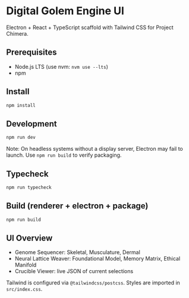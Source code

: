 # Digital Golem Engine UI

Electron + React + TypeScript scaffold with Tailwind CSS for Project Chimera.

## Prerequisites
- Node.js LTS (use nvm: `nvm use --lts`)
- npm

## Install
```bash
npm install
```

## Development
```bash
npm run dev
```
Note: On headless systems without a display server, Electron may fail to launch. Use `npm run build` to verify packaging.

## Typecheck
```bash
npm run typecheck
```

## Build (renderer + electron + package)
```bash
npm run build
```

## UI Overview
- Genome Sequencer: Skeletal, Musculature, Dermal
- Neural Lattice Weaver: Foundational Model, Memory Matrix, Ethical Manifold
- Crucible Viewer: live JSON of current selections

Tailwind is configured via `@tailwindcss/postcss`. Styles are imported in `src/index.css`.
